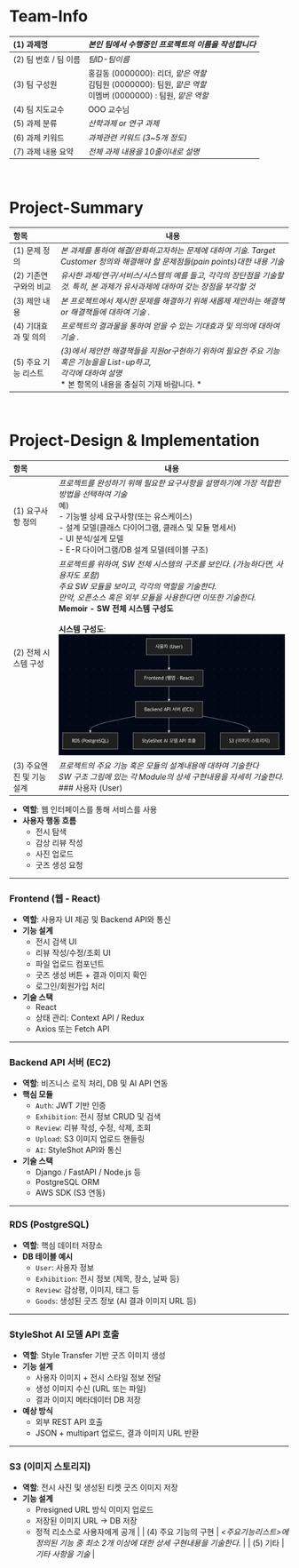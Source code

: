 <!-- Template for PROJECT REPORT of CapstoneDesign 2025-2H, initially written by khyoo -->
<!-- 본 파일은 2025년도 컴공 졸업프로젝트의 <1차보고서> 작성을 위한 기본 양식입니다. -->
<!-- 아래에 "*"..."*" 표시는 italic체로 출력하기 위해서 사용한 것입니다. -->
<!-- "내용"에 해당하는 부분을 지우고, 여러분 과제의 내용을 작성해 주세요. -->

# Team-Info
| (1) 과제명 | *본인 팀에서 수행중인 프로젝트의 이름을 작성합니다*
|:---  |---  |
| (2) 팀 번호 / 팀 이름 | *팀ID-팀이름* |
| (3) 팀 구성원 | 홍길동 (0000000): 리더, *맡은 역할* <br> 김팀원 (0000000): 팀원, *맡은 역할* <br> 이멤버 (0000000) : 팀원, *맡은 역할*			 |
| (4) 팀 지도교수 | OOO 교수님 |
| (5) 과제 분류 | *산학과제 or 연구 과제* |
| (6) 과제 키워드 | *과제관련 키워드 (3~5개 정도)*  |
| (7) 과제 내용 요약 | *전체 과제 내용을 10줄이내로 설명* |

<br>

# Project-Summary
| 항목 | 내용 |
|:---  |---  |
| (1) 문제 정의 | *본 과제를 통하여 해결/완화하고자하는 문제에 대하여 기술. Target Customer 정의와 해결해야 할 문제점들(pain points)대한 내용 기술*  |
| (2) 기존연구와의 비교 | *유사한 과제/연구/서비스/시스템의 예를 들고, 각각의 장단점을 기술할 것. 특히, 본 과제가 유사과제에 대하여 갖는 장점을 부각할 것* |
| (3) 제안 내용 | *본 프로젝트에서 제시한 문제를 해결하기 위해 새롭제 제안하는 해결책 or 해결책들에 대하여 기술 .* |
| (4) 기대효과 및 의의 | *프로젝트의 결과물을 통하여 얻을 수 있는 기대효과 및 의의에 대하여 기술 .* |
| (5) 주요 기능 리스트 | *(3)에서 제안한 해결책들을 지원or구현하기 위하여 필요한 주요 기능 혹은 기능을을 List-up하고, <br> 각각에 대하여 설명* <br> * 본 항목의 내용을 충실히 기재 바람니다. *|

<br>
 
# Project-Design & Implementation
| 항목 | 내용 |
|:---  |---  |
| (1) 요구사항 정의 | *프로젝트를 완성하기 위해 필요한 요구사항을 설명하기에 가장 적합한 방법을 선택하여 기술* <br> 예) <br> - 기능별 상세 요구사항(또는 유스케이스) <br> - 설계 모델(클래스 다이어그램, 클래스 및 모듈 명세서) <br> - UI 분석/설계 모델 <br> - E-R 다이어그램/DB 설계 모델(테이블 구조) |
| (2) 전체 시스템 구성 | *프로젝트를 위하여, SW 전체 시스템의 구조를 보인다. (가능하다면, 사용자도 포함) <br> 주요 SW 모듈을 보이고, 각각의 역할을 기술한다. <br>만약, 오픈소스 혹은 외부 모듈을 사용한다면 이또한 기술한다.* <br>**Memoir - SW 전체 시스템 구성도**<br><br>**시스템 구성도**:<br>![sw구조](sw.png)|
| (3) 주요엔진 및 기능 설계 | *프로젝트의 주요 기능 혹은 모듈의 설계내용에 대하여 기술한다 <br> SW 구조 그림에 있는 각 Module의 상세 구현내용을 자세히 기술한다.*<br>### 사용자 (User)

- **역할**: 웹 인터페이스를 통해 서비스를 사용
- **사용자 행동 흐름**
  - 전시 탐색
  - 감상 리뷰 작성
  - 사진 업로드
  - 굿즈 생성 요청

---

### Frontend (웹 - React)

- **역할**: 사용자 UI 제공 및 Backend API와 통신
- **기능 설계**
  - 전시 검색 UI
  - 리뷰 작성/수정/조회 UI
  - 파일 업로드 컴포넌트
  - 굿즈 생성 버튼 + 결과 이미지 확인
  - 로그인/회원가입 처리
- **기술 스택**
  - React
  - 상태 관리: Context API / Redux
  - Axios 또는 Fetch API

---

###  Backend API 서버 (EC2)

- **역할**: 비즈니스 로직 처리, DB 및 AI API 연동
- **핵심 모듈**
  - `Auth`: JWT 기반 인증
  - `Exhibition`: 전시 정보 CRUD 및 검색
  - `Review`: 리뷰 작성, 수정, 삭제, 조회
  - `Upload`: S3 이미지 업로드 핸들링
  - `AI`: StyleShot API와 통신
- **기술 스택**
  - Django / FastAPI / Node.js 등
  - PostgreSQL ORM
  - AWS SDK (S3 연동)

---

###  RDS (PostgreSQL)

- **역할**: 핵심 데이터 저장소
- **DB 테이블 예시**
  - `User`: 사용자 정보
  - `Exhibition`: 전시 정보 (제목, 장소, 날짜 등)
  - `Review`: 감상평, 이미지, 태그 등
  - `Goods`: 생성된 굿즈 정보 (AI 결과 이미지 URL 등)

---

### StyleShot AI 모델 API 호출

- **역할**: Style Transfer 기반 굿즈 이미지 생성
- **기능 설계**
  - 사용자 이미지 + 전시 스타일 정보 전달
  - 생성 이미지 수신 (URL 또는 파일)
  - 결과 이미지 메타데이터 DB 저장
- **예상 방식**
  - 외부 REST API 호출
  - JSON + multipart 업로드, 결과 이미지 URL 반환

---

### S3 (이미지 스토리지)

- **역할**: 전시 사진 및 생성된 티켓 굿즈 이미지 저장
- **기능 설계**
  - Presigned URL 방식 이미지 업로드
  - 저장된 이미지 URL → DB 저장
  - 정적 리소스로 사용자에게 공개 |
| (4) 주요 기능의 구현 | *<주요기능리스트>에 정의된 기능 중 최소 2개 이상에 대한 상세 구현내용을 기술한다.* |
| (5) 기타 | *기타 사항을 기술*  |

<br>
